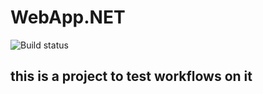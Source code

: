 # WebApp.NET
![Build status](https://github.com/ahmedosamataha/WebApp.NET/actions/workflows/main.yml/badge.svg)
## this is a project to test workflows on it
